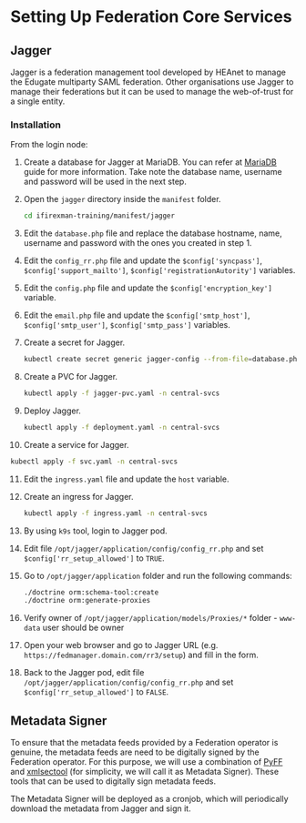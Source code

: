 # Setting Up Federation Core Services

## Jagger

Jagger is a federation management tool developed by HEAnet to manage the Edugate multiparty SAML federation. Other organisations use Jagger to manage their federations but it can be used to manage the web-of-trust for a single entity.

### Installation

From the login node:

1. Create a database for Jagger at MariaDB. You can refer at [MariaDB](guides/mariadb.md) guide for more information. Take note the database name, username and password will be used in the next step.
2. Open the `jagger` directory inside the `manifest` folder.

   ```bash
   cd ifirexman-training/manifest/jagger
   ```

3. Edit the `database.php` file and replace the database hostname, name, username and password with the ones you created in step 1.
4. Edit the `config_rr.php` file and update the `$config['syncpass']`, `$config['support_mailto']`, `$config['registrationAutority']` variables.
5. Edit the `config.php` file and update the `$config['encryption_key']` variable.
6. Edit the `email.php` file and update the `$config['smtp_host']`, `$config['smtp_user']`, `$config['smtp_pass']` variables.
7. Create a secret for Jagger.

   ```bash
   kubectl create secret generic jagger-config --from-file=database.php --from-file=config_rr.php --from-file=config.php --from-file=email.php --from-file=memcached.php -n federation
   ```
8. Create a PVC for Jagger.

   ```bash
   kubectl apply -f jagger-pvc.yaml -n central-svcs
   ```

9. Deploy Jagger.

   ```bash
   kubectl apply -f deployment.yaml -n central-svcs
   ```

10. Create a service for Jagger.

   ```bash
   kubectl apply -f svc.yaml -n central-svcs
   ```

11. Edit the `ingress.yaml` file and update the `host` variable.
12. Create an ingress for Jagger.

    ```bash
    kubectl apply -f ingress.yaml -n central-svcs
    ```

13. By using `k9s` tool, login to Jagger pod.
14. Edit file `/opt/jagger/application/config/config_rr.php` and set `$config['rr_setup_allowed']` to `TRUE`.
15. Go to `/opt/jagger/application` folder and run the following commands:

    ```bash
    ./doctrine orm:schema-tool:create
    ./doctrine orm:generate-proxies
    ```

16. Verify owner of `/opt/jagger/application/models/Proxies/*` folder - `www-data` user should be owner
17. Open your web browser and go to Jagger URL (e.g. `https://fedmanager.domain.com/rr3/setup`) and fill in the form.
18. Back to the Jagger pod, edit file `/opt/jagger/application/config/config_rr.php` and set `$config['rr_setup_allowed']` to `FALSE`.

## Metadata Signer

To ensure that the metadata feeds provided by a Federation operator is genuine, the metadata feeds are need to be digitally signed by the Federation operator. For this purpose, we will use a combination of [PyFF](https://pyff.io/) and [xmlsectool](https://shibboleth.atlassian.net/wiki/spaces/XSTJ3/overview) (for simplicity, we will call it as Metadata Signer). These tools that can be used to digitally sign metadata feeds.

The Metadata Signer will be deployed as a cronjob, which will periodically download the metadata from Jagger and sign it.
